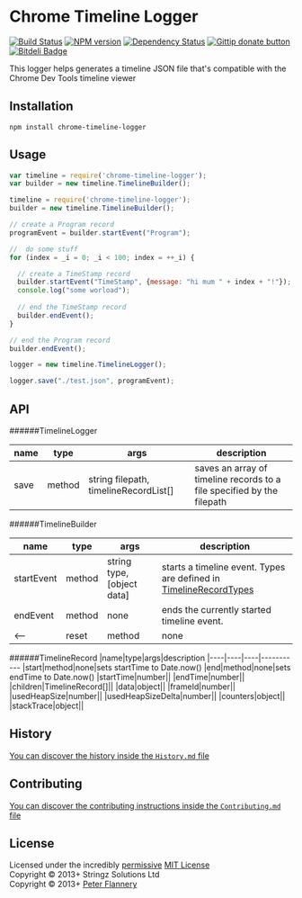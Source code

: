 # Chrome Timeline Logger

[![Build Status](https://secure.travis-ci.org/pflannery/chrome-timeline-logger.png?branch=master)](http://travis-ci.org/pflannery/chrome-timeline-logger "Check this project's build status on TravisCI")
[![NPM version](https://badge.fury.io/js/chrome-timeline-logger.png)](https://npmjs.org/package/chrome-timeline-logger "View this project on NPM")
[![Dependency Status](https://gemnasium.com/pflannery/chrome-timeline-logger.png)](https://gemnasium.com/pflannery/chrome-timeline-logger)
[![Gittip donate button](http://img.shields.io/gittip/pflannery.png)](https://www.gittip.com/pflannery/ "Donate weekly to this project using Gittip")
[![Bitdeli Badge](https://d2weczhvl823v0.cloudfront.net/pflannery/chrome-timeline-logger/trend.png)](https://bitdeli.com/free "Bitdeli Badge")

This logger helps generates a timeline JSON file that's compatible with the Chrome Dev Tools timeline viewer

## Installation

    npm install chrome-timeline-logger

## Usage

```javascript
var timeline = require('chrome-timeline-logger');
var builder = new timeline.TimelineBuilder();

timeline = require('chrome-timeline-logger');
builder = new timeline.TimelineBuilder();

// create a Program record
programEvent = builder.startEvent("Program");

//	do some stuff
for (index = _i = 0; _i < 100; index = ++_i) {

  // create a TimeStamp record
  builder.startEvent("TimeStamp", {message: "hi mum " + index + "!"});
  console.log("some worload");
  
  // end the TimeStamp record
  builder.endEvent();
}

// end the Program record
builder.endEvent();

logger = new timeline.TimelineLogger();

logger.save("./test.json", programEvent);
```

## API

######TimelineLogger

|name|type|args|description
|----|----|----|-----------
|save|method|string filepath, timelineRecordList[]|saves an array of timeline records to a file specified by the filepath

######TimelineBuilder

|name|type|args|description
|----|----|----|-----------
|startEvent         |method|string type, [object data]|starts a timeline event. Types are defined in [TimelineRecordTypes](./src/TimelineRecordTypes.coffee)
|endEvent           |method|none|ends the currently started timeline event.
<--|reset           |method|none|resets all events back to no events -->

######TimelineRecord
|name|type|args|description
|----|----|----|-----------
|start|method|none|sets startTime to Date.now()
|end|method|none|sets endTime to Date.now()
|startTime|number||
|endTime|number||
|children|TimelineRecord[]||
|data|object||
|frameId|number||
|usedHeapSize|number||
|usedHeapSizeDelta|number||
|counters|object||
|stackTrace|object||

## History
[You can discover the history inside the `History.md` file](https://github.com/pflannery/chrome-timeline-logger/blob/master/History.md#files)

## Contributing
[You can discover the contributing instructions inside the `Contributing.md` file](https://github.com/bevry/chrome-timeline-logger/blob/master/Contributing.md#files)

## License
Licensed under the incredibly [permissive](http://en.wikipedia.org/wiki/Permissive_free_software_licence) [MIT License](http://creativecommons.org/licenses/MIT/)
<br/>Copyright &copy; 2013+ Stringz Solutions Ltd
<br/>Copyright &copy; 2013+ [Peter Flannery](http://github.com/pflannery)
